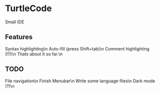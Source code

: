 # TurtleCode
Small IDE

## Features
Syntax highlighting\n
Auto-fill (press Shift+tab)\n
Comment highlighting (!!!)\n
Thats about it so far.\n

## TODO
File navigation\n
Finish Menubar\n
Write some language files\n
Dark mode (?)\n
